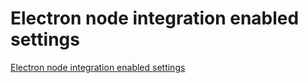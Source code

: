 # Electron node integration enabled settings
[Electron node integration enabled settings](https://aiwithcloud.com/2022/09/19/electron_node_integration_enabled_settings/)
